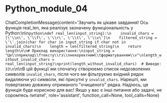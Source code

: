 # Python_module_04


ChatCompletionMessage(content='Звучить як цікаве завдання! Ось функція real_len, яка реалізує зазначену функціональність у Python:\n\n```python\ndef real_len(input_string):\n    invalid_chars = [\'\\n\', \'\\f\', \'\\r\', \'\\t\', \'\\v\']\n    filtered_string = \'\'.join(char for char in input_string if char not in invalid_chars)\n    length = len(filtered_string)\n    return length\n\n# Приклад використання:\ninput_string = "Це\\nприклад\\fтексту\\rз\\nнекоректним\\tформатуванням\\v"\nlength_without_invalid_chars = real_len(input_string)\nprint(length_without_invalid_chars)  # Виведе: 33\n```\n\nВ цій функції ми спочатку створюємо список недозволених символів `invalid_chars`, після чого ми фільтруємо вхідний рядок видаляючи усі 
символи, які присутні у `invalid_chars`. Нарешті, ми повертаємо довжину отриманого "очищеного" рядка. Надіюсь, ця функція буде корисною для вас! Якщо у вас є інші питання або задачі, не соромтесь питати!', role='assistant', function_call=None, tool_calls=None)